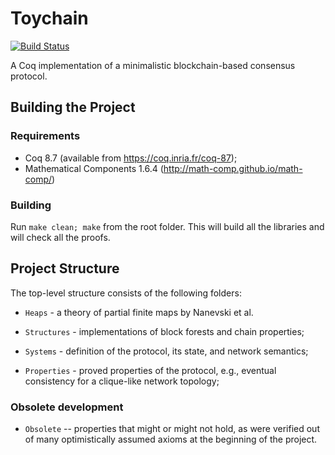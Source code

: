 # Toychain

[![Build Status](https://travis-ci.org/certichain/toychain.svg?branch=master)](https://travis-ci.org/certichain/toychain)

A Coq implementation of a minimalistic blockchain-based consensus protocol.

## Building the Project

### Requirements

* Coq 8.7 (available from https://coq.inria.fr/coq-87);
* Mathematical Components 1.6.4 (http://math-comp.github.io/math-comp/)

### Building

Run `make clean; make` from the root folder. This will build all
the libraries and will check all the proofs.

## Project Structure

The top-level structure consists of the following folders:

* `Heaps` - a theory of partial finite maps by Nanevski et al.

* `Structures` - implementations of block forests and chain properties;

* `Systems` - definition of the protocol, its state, and network semantics;

* `Properties` - proved properties of the protocol, e.g., eventual
  consistency for a clique-like network topology;

### Obsolete development

* `Obsolete` -- properties that might or might not hold, as were
  verified out of many optimistically assumed axioms at the beginning
  of the project.

